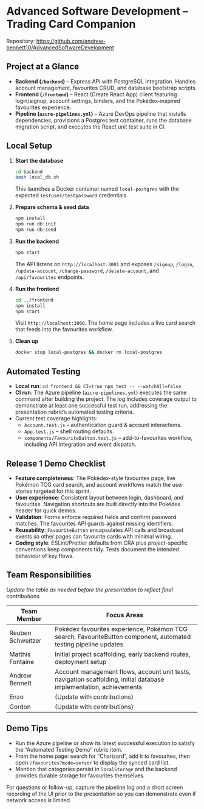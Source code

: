 # Advanced Software Development – Trading Card Companion

Repository: https://github.com/andrew-bennett10/AdvancedSoftwareDevelopment

## Project at a Glance
- **Backend (`/backend`)** – Express API with PostgreSQL integration. Handles account management, favourites CRUD, and database bootstrap scripts.
- **Frontend (`/frontend`)** – React (Create React App) client featuring login/signup, account settings, binders, and the Pokédex-inspired favourites experience.
- **Pipeline (`azure-pipelines.yml`)** – Azure DevOps pipeline that installs dependencies, provisions a Postgres test container, runs the database migration script, and executes the React unit test suite in CI.

## Local Setup
1. **Start the database**
   ```bash
   cd backend
   bash local_db.sh
   ```
   This launches a Docker container named `local-postgres` with the expected `testuser/testpassword` credentials.

2. **Prepare schema & seed data**
   ```bash
   npm install
   npm run db:init
   npm run db:seed
   ```

3. **Run the backend**
   ```bash
   npm start
   ```
   The API listens on `http://localhost:3001` and exposes `/signup`, `/login`, `/update-account`, `/change-password`, `/delete-account`, and `/api/favourites` endpoints.

4. **Run the frontend**
   ```bash
   cd ../frontend
   npm install
   npm start
   ```
   Visit `http://localhost:3000`. The home page includes a live card search that feeds into the favourites workflow.

5. **Clean up**
   ```bash
   docker stop local-postgres && docker rm local-postgres
   ```

## Automated Testing
- **Local run**: `cd frontend && CI=true npm test -- --watchAll=false`
- **CI run**: The Azure pipeline (`azure-pipelines.yml`) executes the same command after building the project. The log includes coverage output to demonstrate at least one successful test run, addressing the presentation rubric’s automated testing criteria.
- Current test coverage highlights:
  - `Account.test.js` – authentication guard & account interactions.
  - `App.test.js` – shell routing defaults.
  - `components/FavouriteButton.test.js` – add-to-favourites workflow, including API integration and event dispatch.

## Release 1 Demo Checklist
- **Feature completeness**: The Pokédex-style favourites page, live Pokémon TCG card search, and account workflows match the user stories targeted for this sprint.
- **User experience**: Consistent layout between login, dashboard, and favourites. Navigation shortcuts are built directly into the Pokédex header for quick demos.
- **Validation**: Forms enforce required fields and confirm password matches. The favourites API guards against missing identifiers.
- **Reusability**: `FavouriteButton` encapsulates API calls and broadcast events so other pages can favourite cards with minimal wiring.
- **Coding style**: ESLint/Prettier defaults from CRA plus project-specific conventions keep components tidy. Tests document the intended behaviour of key flows.

## Team Responsibilities
_Update the table as needed before the presentation to reflect final contributions._

| Team Member          | Focus Areas |
|----------------------|-------------|
| Reuben Schweitzer    | Pokédex favourites experience, Pokémon TCG search, FavouriteButton component, automated testing pipeline updates |
| Matthis Fontaine     | Initial project scaffolding, early backend routes, deployment setup |
| Andrew Bennett       | Account management flows, account unit tests, navigation scaffolding, initial database implementation, achievements |
| Enzo                 | (Update with contributions) |
| Gordon               | (Update with contributions) |

## Demo Tips
- Run the Azure pipeline or show its latest successful execution to satisfy the “Automated Testing Demo” rubric item.
- From the home page: search for “Charizard”, add it to favourites, then open `/favourites?mode=server` to display the synced card list.
- Mention that categories persist in `localStorage` and the backend provides durable storage for favourites themselves.

For questions or follow-up, capture the pipeline log and a short screen recording of the UI prior to the presentation so you can demonstrate even if network access is limited.
